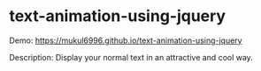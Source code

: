 # text-animation-using-jquery

Demo: https://mukul6996.github.io/text-animation-using-jquery

Description: Display your normal text in an attractive and cool way.
